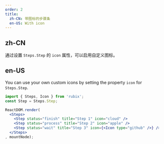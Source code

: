 ```yaml
---
order: 2
title:
  zh-CN: 带图标的步骤条
  en-US: With icon
---
```


## zh-CN

通过设置 `Steps.Step` 的 `icon` 属性，可以启用自定义图标。

## en-US

You can use your own custom icons by setting the property `icon` for `Steps.Step`.

````jsx
import { Steps, Icon } from 'rubix';
const Step = Steps.Step;

ReactDOM.render(
  <Steps>
    <Step status="finish" title="Step 1" icon="cloud" />
    <Step status="process" title="Step 2" icon="apple" />
    <Step status="wait" title="Step 3" icon={<Icon type="github" />} />
  </Steps>
, mountNode);
````
